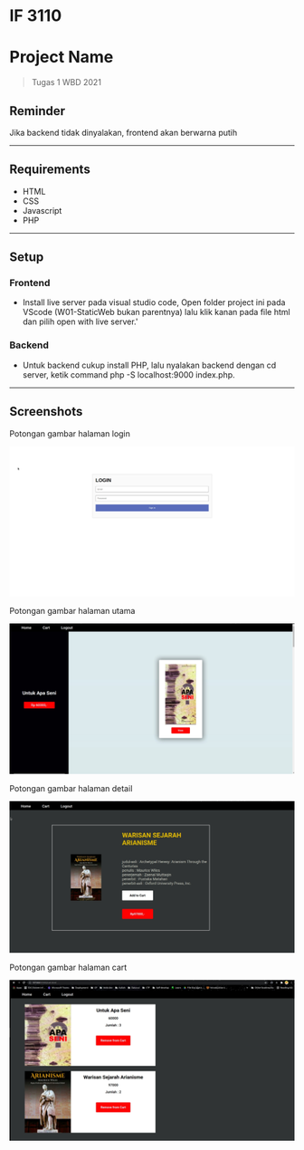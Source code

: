 # IF 3110
# Project Name
> Tugas 1 WBD 2021

## Reminder
Jika backend tidak dinyalakan, frontend akan berwarna putih 

****

## Requirements 
- HTML
- CSS
- Javascript
- PHP

****
  
## Setup
### Frontend
- Install live server pada visual studio code, Open folder project ini pada VScode (W01-StaticWeb bukan parentnya) lalu klik kanan pada file html dan pilih open with live server.'
  
### Backend
- Untuk backend cukup install PHP, lalu nyalakan backend dengan cd server, ketik command php -S localhost:9000 index.php.

****
## Screenshots

Potongan gambar halaman login

![Halaman Login](./screenshot/w02/ss0.png)

Potongan gambar halaman utama

![Halaman Utama](./screenshot/w02/ss1.png)

Potongan gambar halaman detail

![Halaman Detail](./screenshot/w02/ss2.png)

Potongan gambar halaman cart

![Halaman Cart](./screenshot/w02/ss3.png)
